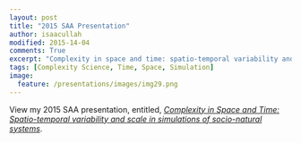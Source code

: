 ```yaml
---
layout: post
title: "2015 SAA Presentation"
author: isaacullah
modified: 2015-14-04
comments: True
excerpt: "Complexity in space and time: spatio-temporal variability and scale in simulations of social-ecological systems"
tags: [Complexity Science, Time, Space, Simulation]
image:
  feature: /presentations/images/img29.png
---
```


View my 2015 SAA presentation, entitled, [*Complexity in Space and Time: Spatio-temporal variability and scale in simulations of socio-natural systems*](/presentations/saa2015.html).
